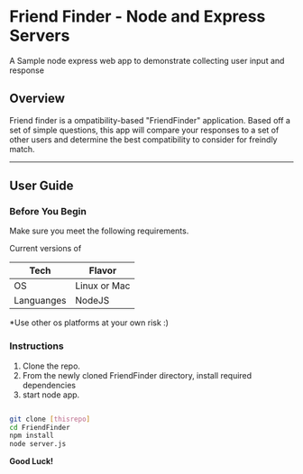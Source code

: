 # Friend Finder - Node and Express Servers

A Sample node express web app to demonstrate collecting user input and response

## Overview

Friend finder is a ompatibility-based "FriendFinder" application.   Based off a set of simple questions,  this app will compare your responses to a set of other users and determine the best compatibility to consider for freindly match.

------- 

## User Guide

### Before You Begin

Make sure you meet the following requirements.

Current versions of

|Tech | Flavor|
|-----|-----|
|OS | Linux or Mac|
|Languanges | NodeJS|


*Use other os platforms at your own risk :)

### Instructions

1. Clone the repo.
2. From the newly cloned FriendFinder directory, install required dependencies
3. start node app.


```bash

git clone [thisrepo]
cd FriendFinder
npm install 
node server.js

```


**Good Luck!**
